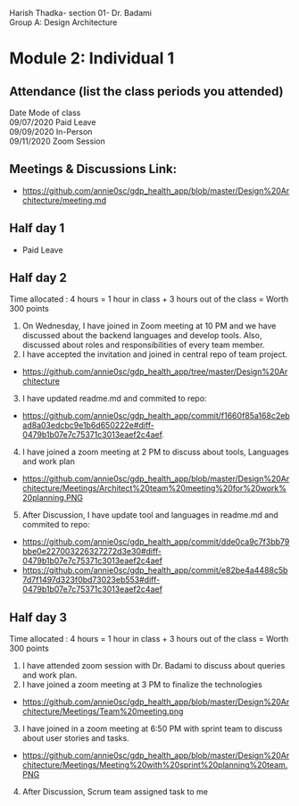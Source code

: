 Harish Thadka- section 01- Dr. Badami  
Group A: Design Architecture
# Module 2: Individual 1

## Attendance (list the class periods you attended)

Date    Mode of class  
09/07/2020 Paid Leave  
09/09/2020 In-Person  
09/11/2020 Zoom Session

## Meetings & Discussions Link:
- https://github.com/annie0sc/gdp_health_app/blob/master/Design%20Architecture/meeting.md

 ## Half day 1

- Paid Leave

 ## Half day 2
 Time allocated : 4 hours = 1 hour in class + 3 hours out of the class = Worth 300 points  
 1. On Wednesday,  I have joined in Zoom meeting at 10 PM and we have discussed about the backend languages and develop tools. Also, discussed about roles and responsibilities of every team member. 
 2. I have accepted the invitation and joined in central repo of team project.
- https://github.com/annie0sc/gdp_health_app/tree/master/Design%20Architecture 
3. I have updated readme.md and commited to repo:
- https://github.com/annie0sc/gdp_health_app/commit/f1660f85a168c2ebad8a03edcbc9e1b6d650222e#diff-0479b1b07e7c75371c3013eaef2c4aef.
4. I have joined a zoom meeting at 2 PM to discuss about tools, Languages and work plan
- https://github.com/annie0sc/gdp_health_app/blob/master/Design%20Architecture/Meetings/Architect%20team%20meeting%20for%20work%20planning.PNG
5. After Discussion, I have update tool and languages in readme.md and commited to repo:
- https://github.com/annie0sc/gdp_health_app/commit/dde0ca9c7f3bb79bbe0e227003226327272d3e30#diff-0479b1b07e7c75371c3013eaef2c4aef
- https://github.com/annie0sc/gdp_health_app/commit/e82be4a4488c5b7d7f1497d323f0bd73023eb553#diff-0479b1b07e7c75371c3013eaef2c4aef

 ## Half day 3
 Time allocated : 4 hours = 1 hour in class + 3 hours out of the class = Worth 300 points   
1. I have attended zoom session with Dr. Badami to discuss about queries and work plan.
2. I have joined a zoom meeting at 3 PM to finalize the technologies
- https://github.com/annie0sc/gdp_health_app/blob/master/Design%20Architecture/Meetings/Team%20meeting.png
3.  I have joined in a zoom meeting at 6:50 PM with sprint team to discuss about user stories and tasks.
- https://github.com/annie0sc/gdp_health_app/blob/master/Design%20Architecture/Meetings/Meeting%20with%20sprint%20planning%20team.PNG
4. After Discussion, Scrum team assigned task to me



